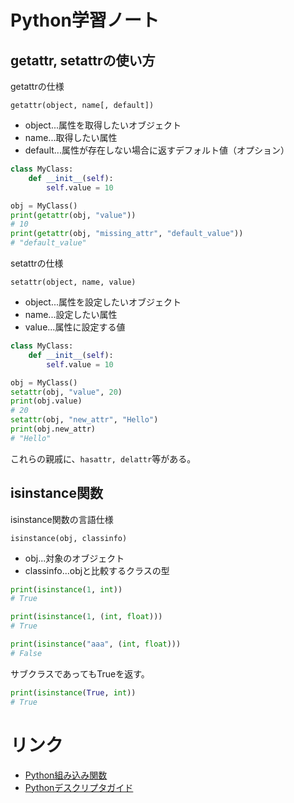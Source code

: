 # Python学習ノート

## getattr, setattrの使い方

getattrの仕様
```text
getattr(object, name[, default])
```
* object...属性を取得したいオブジェクト
* name...取得したい属性
* default...属性が存在しない場合に返すデフォルト値（オプション）

```python
class MyClass:
    def __init__(self):
        self.value = 10

obj = MyClass()
print(getattr(obj, "value"))
# 10
print(getattr(obj, "missing_attr", "default_value"))
# "default_value"
```

setattrの仕様
```text
setattr(object, name, value)
```
* object...属性を設定したいオブジェクト
* name...設定したい属性
* value...属性に設定する値

```python
class MyClass:
    def __init__(self):
        self.value = 10

obj = MyClass()
setattr(obj, "value", 20)
print(obj.value)
# 20
setattr(obj, "new_attr", "Hello")
print(obj.new_attr)
# "Hello"
```

これらの親戚に、```hasattr, delattr```等がある。

## isinstance関数
isinstance関数の言語仕様
```text
isinstance(obj, classinfo)
```

* obj...対象のオブジェクト
* classinfo...objと比較するクラスの型

```python
print(isinstance(1, int))
# True

print(isinstance(1, (int, float)))
# True

print(isinstance("aaa", (int, float)))
# False

```

サブクラスであってもTrueを返す。
```python
print(isinstance(True, int))
# True
```

# リンク

* [Python組み込み関数](https://docs.python.org/ja/3/library/functions.html)
* [Pythonデスクリプタガイド](https://docs.python.org/ja/3/howto/descriptor.html)
